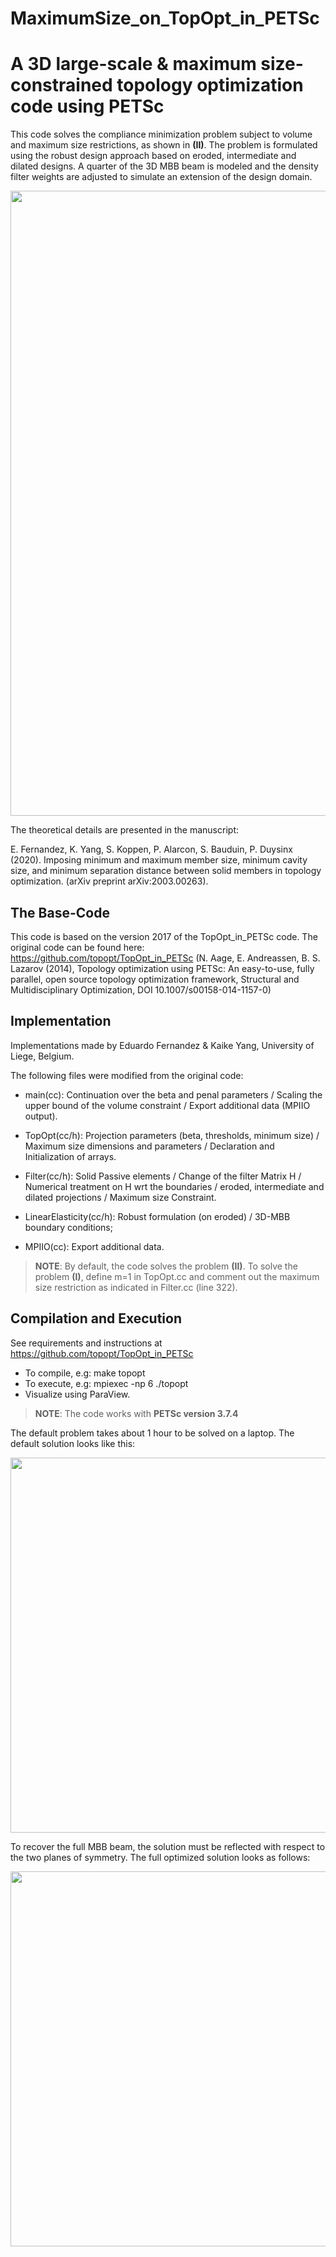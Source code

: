 MaximumSize_on_TopOpt_in_PETSc
=================================================================================
A 3D large-scale & maximum size-constrained topology optimization code using PETSc
=================================================================================

This code solves the compliance minimization problem subject to volume and 
maximum size restrictions, as shown in **(II)**. The problem is formulated using the 
robust design approach based on eroded, intermediate and dilated designs. A 
quarter of the 3D MBB beam is modeled and the density filter weights are adjusted 
to simulate an extension of the design domain.

<p align="center">
  <img width="1000" src="https://i.ibb.co/gzPvWpk/Logo-1.png" />
</p>

The theoretical details are presented in the manuscript: 

E. Fernandez, K. Yang, S. Koppen, P. Alarcon, S. Bauduin, P. Duysinx (2020). 
Imposing minimum and maximum member size, minimum cavity size, and minimum 
separation distance between solid members in topology optimization. 
(arXiv preprint arXiv:2003.00263).

## The Base-Code

This code is based on the version 2017 of the TopOpt_in_PETSc code. The
original code can be found here: https://github.com/topopt/TopOpt_in_PETSc 
(N. Aage, E. Andreassen, B. S. Lazarov (2014), Topology optimization using PETSc: 
An easy-to-use, fully parallel, open source topology optimization framework, 
Structural and Multidisciplinary Optimization, DOI 10.1007/s00158-014-1157-0)

## Implementation

Implementations made by Eduardo Fernandez & Kaike Yang, University of Liege, Belgium.

The following files were modified from the original code:

- main(cc):  Continuation over the beta and penal parameters / Scaling the upper 
             bound of the volume constraint / Export additional data (MPIIO output).
			
- TopOpt(cc/h): Projection parameters (beta, thresholds, minimum size) / Maximum size 
                dimensions and parameters / Declaration and Initialization of arrays.
				
- Filter(cc/h): Solid Passive elements / Change of the filter Matrix H / Numerical 
                treatment on H wrt the boundaries / eroded, intermediate and dilated 
		projections / Maximum size Constraint.

- LinearElasticity(cc/h): Robust formulation (on eroded) / 3D-MBB boundary conditions;

- MPIIO(cc): Export additional data.

> **NOTE**: By default, the code solves the problem **(II)**. To solve the problem 
**(I)**, define m=1 in TopOpt.cc and comment out the maximum size restriction as 
indicated in Filter.cc (line 322). 

## Compilation and Execution

See requirements and instructions at https://github.com/topopt/TopOpt_in_PETSc

- To compile, e.g: make topopt
- To execute, e.g: mpiexec -np 6 ./topopt
- Visualize using ParaView.

> **NOTE**: The code works with **PETSc version 3.7.4**

The default problem takes about 1 hour to be solved on a laptop. The default 
solution looks like this:  

<p align="center">
  <img width="600" src="https://i.ibb.co/sKH8Wy7/Logo-2.png" />
</p>

To recover the full MBB beam, the solution must be reflected with respect to the
two planes of symmetry. The full optimized solution looks as follows:

<p align="center">
  <img width="600" src="https://i.ibb.co/6r99ng5/Logo-3.png" />
</p>
